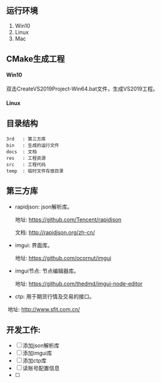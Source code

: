 ## 运行环境

1. Win10
2. Linux
3. Mac

## CMake生成工程

#### Win10

双击CreateVS2019Project-Win64.bat文件，生成VS2019工程。

#### Linux



## 目录结构	
	3rd   : 第三方库
	bin   : 生成的运行文件
	docs  : 文档 
	res   : 工程资源
	src   : 工程代码
	temp  : 临时文件存放目录
	

## 第三方库

* rapidjson: json解析库。             

  地址: https://github.com/Tencent/rapidjson

  文档: http://rapidjson.org/zh-cn/

* imgui: 界面库。

  地址: https://github.com/ocornut/imgui

* imgui节点: 节点编辑器库。

  地址: https://github.com/thedmd/imgui-node-editor

* ctp: 用于期货行情及交易的接口。

​          地址: http://www.sfit.com.cn/



## 开发工作:	

- [ ] 添加json解析库
- [ ] 添加imgui库
- [ ] 添加ctp库
- [ ] 读账号配置信息
- [ ] 



